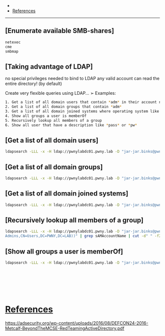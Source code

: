 - 
- [References](#references)

-------------------------------------------

## [Enumerate available SMB-shares]
```sh
netexec
cme
smbmap
```

## [Taking advantage of LDAP]
no special privileges needed to bind to LDAP
any valid account can read the entire directory! (by default)

Create very flexible queries using LDAP...
➢ Examples:
```sh
1. Get a list of all domain users that contain *adm* in their account name
2. Get a list of all domain groups that contain *adm*
3. Get a list of all domain joined systems where operating system like *XP* or *2000*
4. Show all groups a user is memberOf
5. Recursively lookup all members of a group
6. Show all user that have a description like *pass* or *pw*
```

## [Get a list of all domain users]
```sh
ldapsearch -LLL -x -H ldap://pwnylabdc01.pwny.lab -D "jar-jar.binks@pwny.lab" -w Welcome2015 -b dc=pwny,dc=lab "(objectClass=user)" sAMAccountName userPrincipalName memberOf
```

## [Get a list of all domain groups]
```sh
ldapsearch -LLL -x -H ldap://pwnylabdc01.pwny.lab -D "jar-jar.binks@pwny.lab" -w Welcome2015 -b dc=pwny,dc=lab "(objectClass=group)" sAMAccountName member memberOf
```

## [Get a list of all domain joined systems]
```sh
ldapsearch -LLL -x -H ldap://pwnylabdc01.pwny.lab -D "jar-jar.binks@pwny.lab" -w Welcome2015 -b dc=pwny,dc=lab "(objectClass=computer)" name dNSHostname operatingSystem operatingSystemVersion lastLogonTimestamp servicePrincipalName
```

## [Recursively lookup all members of a group]
```sh
ldapsearch -LLL -x -H ldap://pwnylabdc01.pwny.lab -D "jar-jar.binks@pwny.lab" -w Welcome2015 -b dc=pwny,dc=lab "(&(objectClass=user)(memberof:1.2.840.113556.1.4.1941:=CN=Domänen-
Admins,CN=Users,DC=PWNY,DC=LAB))" | grep sAMAccountName | cut -d" " -f2
```

## [Show all groups a user is memberOf]
```sh
ldapsearch -LLL -x -H ldap://pwnylabdc01.pwny.lab -D "jar-jar.binks@pwny.lab" -w Welcome2015 -b dc=pwny,dc=lab "(sAMAccountName=darth.vader)" sAMAccountName userPrincipalName memberOf | grep memberOf | cut -d "=" -f2 | cut -d"," -f1
```

## 
```sh

```

## 
```sh

```

## 
```sh

```

# [References](#references-1)

https://adsecurity.org/wp-content/uploads/2016/08/DEFCON24-2016-Metcalf-BeyondTheMCSE-RedTeamingActiveDirectory.pdf